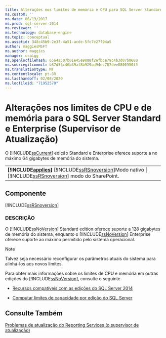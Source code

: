 ```yaml
---
title: Alterações nos limites de memória e CPU para SQL Server Standard e Enterprise (Supervisor de atualização) | Microsoft Docs
ms.custom: ''
ms.date: 06/13/2017
ms.prod: sql-server-2014
ms.reviewer: ''
ms.technology: database-engine
ms.topic: conceptual
ms.assetid: 348c45b9-2e3f-4a51-acde-5fc7e27f94a5
author: maggiesMSFT
ms.author: maggies
manager: craigg
ms.openlocfilehash: 6564a507b01e45e9808f2efbce79c4b3d07b0680
ms.sourcegitcommit: b87d36c46b39af8b929ad94ec707dee8800950f5
ms.translationtype: MT
ms.contentlocale: pt-BR
ms.lasthandoff: 02/08/2020
ms.locfileid: "71952570"
---
```

# <a name="changes-to-cpu-and-memory-limits-for-sql-server-standard-and-enterprise-upgrade-advisor"></a>Alterações nos limites de CPU e de memória para o SQL Server Standard e Enterprise (Supervisor de Atualização)
  O [!INCLUDE[ssCurrent](../../includes/sscurrent-md.md)] edição Standard e Enterprise oferece suporte a no máximo 64 gigabytes de memória do sistema.  
  
||  
|-|  
|**[!INCLUDE[applies](../../includes/applies-md.md)]**  [!INCLUDE[ssRSnoversion](../../includes/ssrsnoversion-md.md)]Modo nativo &#124; [!INCLUDE[ssRSnoversion](../../includes/ssrsnoversion-md.md)] modo do SharePoint.|  
  
## <a name="component"></a>Componente  
 [!INCLUDE[ssRSnoversion](../../includes/ssrsnoversion-md.md)]  
  
### <a name="description"></a>DESCRIÇÃO  
 O [!INCLUDE[ssNoVersion](../../includes/ssnoversion-md.md)] Standard edition oferece suporte a 128 gigabytes de memória do sistema, enquanto o [!INCLUDE[ssNoVersion](../../includes/ssnoversion-md.md)] Enterprise oferece suporte ao máximo permitido pelo sistema operacional.  
  
> [!NOTE]  
>  Talvez seja necessário reconfigurar os parâmetros atuais do sistema para alinhá-los aos novos limites.  
  
 Para obter mais informações sobre os limites de CPU e memória em outras edições do [!INCLUDE[ssNoVersion](../../includes/ssnoversion-md.md)], consulte o seguinte  
  
-   [Recursos compatíveis com as edições do SQL Server 2014](../../../2014/getting-started/features-supported-by-the-editions-of-sql-server-2014.md)  
  
-   [Computar limites de capacidade por edição do SQL Server](../compute-capacity-limits-by-edition-of-sql-server.md)  
  
## <a name="see-also"></a>Consulte Também  
 [Problemas de atualização do Reporting Services &#40;o supervisor de atualização&#41;](../../../2014/sql-server/install/reporting-services-upgrade-issues-upgrade-advisor.md)  
  
  
